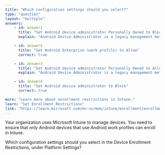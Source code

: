 ```yaml
---
title: "Which configuration settings should you select?"
type: "question"
layout: "multiple"
answers:
    - id: answer1
      title: "Set Android device administrator Personally Owned to Block"
      explain: "Android Device Administrator is a legacy management method that lacks a personal/work separation. Selecting this setting would block BYOD devices without a work/personal separation but would allow corporate-owned devices."

    - id: answer2
      title: "Set Android Enterprise (work profile) to Allow"
      correct: true

    - id: answer3
      title: "Set Android device administrator Personally Owned to Allow"
      explain: "Android Device Administrator is a legacy management method that lacks a personal/work separation. Selecting this setting would allow BYOD devices without a work/personal separation, which would not match the stated requirements."

    - id: answer4
      title: "Set Android device administrator to Block"
      correct: true

more: "Learn more about enrollment restrictions in Intune."
learn: "Set Enrollment Restrictions"
link: "https://learn.microsoft.com/en-us/mem/intune/enrollment/enrollment-restrictions-set"
---
```

Your organization uses Microsoft Intune to manage devices. You need to ensure that only Android devices that use Android work profiles can enroll in Intune.

Which configuration settings should you select in the Device Enrollment Restrictions, under Platform Settings?
